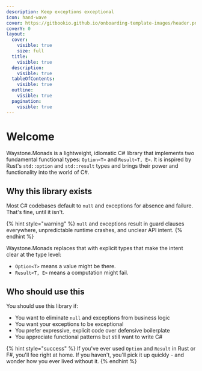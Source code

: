 ```yaml
---
description: Keep exceptions exceptional
icon: hand-wave
cover: https://gitbookio.github.io/onboarding-template-images/header.png
coverY: 0
layout:
  cover:
    visible: true
    size: full
  title:
    visible: true
  description:
    visible: true
  tableOfContents:
    visible: true
  outline:
    visible: true
  pagination:
    visible: true
---
```


# Welcome

Waystone.Monads is a lightweight, idiomatic C# library that implements two fundamental functional types: `Option<T>` and `Result<T, E>`. It is inspired by Rust's `std::option` and `std::result` types and brings their power and functionality into the world of C#.

## Why this library exists

Most C# codebases default to `null` and exceptions for absence and failure. That's fine, until it isn't.

{% hint style="warning" %}
`null` and exceptions result in guard clauses everywhere, unpredictable runtime crashes, and unclear API intent.
{% endhint %}

Waystone.Monads replaces that with explicit types that make the intent clear at the type level:

* `Option<T>` means a value might be there.
* `Result<T, E>` means a computation might fail.

## Who should use this

You should use this library if:

* You want to eliminate `null` and exceptions from business logic
* You want your exceptions to be exceptional
* You prefer expressive, explicit code over defensive boilerplate
* You appreciate functional patterns but still want to write C#

{% hint style="success" %}
If you've ever used `Option` and `Result` in Rust or F#, you'll fee right at home. If you haven't, you'll pick it up quickly - and wonder how you ever lived without it.
{% endhint %}

